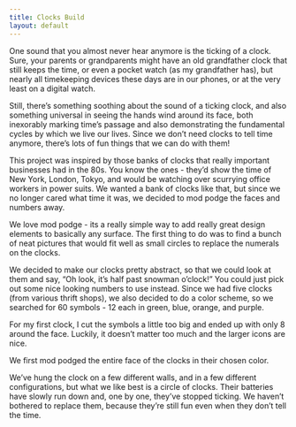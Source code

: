 ```yaml
---
title: Clocks Build
layout: default
---
```


One sound that you almost never hear anymore is the ticking of a clock. Sure, your parents or grandparents might have an old grandfather clock that still keeps the time, or even a pocket watch (as my grandfather has), but nearly all timekeeping devices these days are in our phones, or at the very least on a digital watch.

Still, there’s something soothing about the sound of a ticking clock, and also something universal in seeing the hands wind around its face, both inexorably marking time’s passage and also demonstrating the fundamental cycles by which we live our lives. Since we don’t need clocks to tell time anymore, there’s lots of fun things that we can do with them!

This project was inspired by those banks of clocks that really important businesses had in the 80s. You know the ones - they’d show the time of New York, London, Tokyo, and would be watching over scurrying office workers in power suits. We wanted a bank of clocks like that, but since we no longer cared what time it was, we decided to mod podge the faces and numbers away.

We love mod podge - its a really simple way to add really great design elements to basically any surface. The first thing to do was to find a bunch of neat pictures that would fit well as small circles to replace the numerals on the clocks.

We decided to make our clocks pretty abstract, so that we could look at them and say, “Oh look, it’s half past snowman o’clock!” You could just pick out some nice looking numbers to use instead. Since we had five clocks (from various thrift shops), we also decided to do a color scheme, so we searched for 60 symbols - 12 each in green, blue, orange, and purple.

For my first clock, I cut the symbols a little too big and ended up with only 8 around the face. Luckily, it doesn’t matter too much and the larger icons are nice.

We first mod podged the entire face of the clocks in their chosen color.

We’ve hung the clock on a few different walls, and in a few different configurations, but what we like best is a circle of clocks. Their batteries have slowly run down and, one by one, they’ve stopped ticking. We haven’t bothered to replace them, because they’re still fun even when they don’t tell the time.